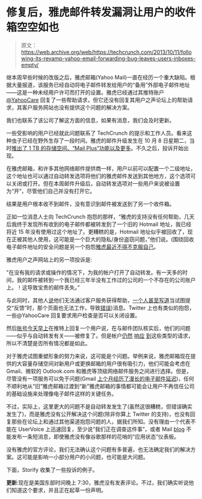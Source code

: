 # 修复后，雅虎邮件转发漏洞让用户的收件箱空空如也

> 原文：<https://web.archive.org/web/https://techcrunch.com/2013/10/11/following-its-revamp-yahoo-email-forwarding-bug-leaves-users-inboxes-empty/>

继本周早些时候的改版之后，雅虎邮箱(Yahoo Mail)一直在经历一个重大缺陷。根据大量报道，该服务已经自动将电子邮件转发给用户的“备用”外部电子邮件地址——这是一种未经用户许可而打开的设置。雅虎已经通过其推特账户 [@YahooCare](https://web.archive.org/web/20230130232443/https://twitter.com/YahooCare) 回复了一些帮助请求，但它还没有回复其用户之声论坛上的帮助请求，其客户服务网站也没有提供这个问题的解决方案。

我们也联系了该公司了解这方面的信息，如果有消息，我们会及时更新。

一些受影响的用户已经就此问题联系了 TechCrunch 的提示和工作人员。看来这种虫子已经在野外生存了一段时间。雅虎的邮件升级发生在 10 月 8 日星期二，当时[推出了 1 TB 的存储空间、“Mail Plus”功能以及更多](https://web.archive.org/web/20230130232443/https://techcrunch.com/2013/10/08/yahoo-updates-mail-on-all-platforms-with-new-design-that-mirrors-award-winning-weather-ios-app/)。不久之后，投诉开始出现。

在雅虎邮箱，和许多其他网络邮件提供商一样，用户以前可以配置一个二级地址，这个地址也可以通过自动转发选项将他们的雅虎邮件发送到其他地方，这个选项可以关闭或打开。但在本周邮件升级后，自动转发选项对一些用户来说被设置为“开”，尽管他们自己并没有打开它。

结果是用户根本收不到邮件，没有意识到邮件被发送到了另一个收件箱。

正如一位消息人士向 TechCrunch 抱怨的那样，“雅虎的支持没有任何帮助，几天后我终于发现所有收到的电子邮件都被转发到了一个旧的 Hotmail 地址，我已经将近 15 年没有使用过这个地址了。更糟糕的是，Hotmail 地址似乎被回收了，现在正被其他人使用，这可能是一个巨大的隐私/身份盗窃问题，”他们说。(围绕回收电子邮件地址的安全问题是另一个抱怨[雅虎最近不得不克服自己](https://web.archive.org/web/20230130232443/https://techcrunch.com/2013/09/24/yahoo-will-offer-not-my-email-button-to-report-mistaken-deliveries-due-to-username-recycling/)。

雅虎用户之声网站上的另一项投诉是:

"在没有我的请求或操作的情况下，为我的帐户打开了自动转发。有一天多的时间，我的邮件被转到一个我已经三年半没有工作过的公司的一个不存在的公司账户上。！这导致宝贵的邮件丢失。”

与此同时，其他人[说](https://web.archive.org/web/20230130232443/https://yahoo.uservoice.com/forums/210695-yahoo-mail/suggestions/4554923-my-yahoo-emails-autoforwarding-to-email-listed-as-)他们无法通过客户服务获得帮助，[一个人甚至写道](https://web.archive.org/web/20230130232443/https://yahoo.uservoice.com/forums/210695-yahoo-mail/suggestions/4554606-major-bug-yahoo-mail-auto-forwards-messages-to-an)当试图提交“反馈”时，那个页面也无法工作，导致[错误](https://web.archive.org/web/20230130232443/http://feedback.help.yahoo.com/confirm.php#))消息。Twitter 上也有类似的抱怨，一些@YahooCare 回复要求用户检查是否可以关闭设置。

然后[账号今天早上](https://web.archive.org/web/20230130232443/https://twitter.com/YahooCare/status/388699353876926466)在推特上回复一个用户说，在与邮件团队核实后，他们的问题——似乎与自动转发有关——被修复了。但是帐户[仍然](https://web.archive.org/web/20230130232443/https://twitter.com/YahooCare/status/388720603298922496) [响应](https://web.archive.org/web/20230130232443/https://twitter.com/YahooCare/status/388721380587364352) [到](https://web.archive.org/web/20230130232443/https://twitter.com/YahooCare/status/388702793843736576)这些类型的请求，所以不清楚是否所有情况都是如此。

对于雅虎试图重塑形象的努力来说，这可能是个问题。举例来说，雅虎邮箱现在提供的大容量存储空间对新用户或更换邮箱的用户很有吸引力，他们可能会考虑在 Gmail、微软的 Outlook.com 和雅虎等顶级网络邮件服务之间进行选择。但是，尽管没有一项服务可以免于问题(Gmail [上个月经历了漫长的电子邮件延迟](https://web.archive.org/web/20230130232443/https://techcrunch.com/2013/09/24/gmail-uptime-not-affected-by-yesterdays-email-delivery-delays-says-google-in-apology/))，任何不顺利地从“旧”雅虎邮箱过渡到“新”雅虎邮箱的事情都可能会让用户不再信任公司的基础设施来处理像电子邮件这样的关键任务。

不过，实际上，这里更大的问题不是自动转发发生了(虽然这很糟糕，但错误确实发生了)，而是雅虎没有公开解决这个问题(除非你算上 Twitter 的支持)，也没有回复那些在论坛上和通过其他渠道抱怨问题的人，据我们所知。没有理由一个代表不能在 UserVoice 上迅速回复，至少说“我们正在调查这件事”，或者 Mail [blog](https://web.archive.org/web/20230130232443/http://yahoomail.tumblr.com/) 不能发布一条短消息，即使雅虎没有像谷歌那样的花哨的“应用状态”仪表板。

没有雅虎的官方评论，我们无法确认这个问题有多普遍，也无法确定我们的解决方案。这可能是影响一小部分用户的小问题，也可能是大问题。

下面，Storify 收集了一些投诉的例子。

**更新**:现在是美国东部时间晚上 7:30，雅虎没有发表评论。不过，我们确实听说他们知道这个要求，并且正在起草一份声明。